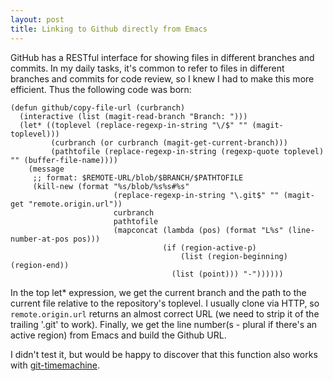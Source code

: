 ```yaml
---
layout: post
title: Linking to Github directly from Emacs
---
```


GitHub has a RESTful interface for showing files in different branches and commits. In my daily tasks, it's common to refer to files in different branches and commits for code review, so I knew I had to make this more efficient. Thus the following code was born:

```elisp
(defun github/copy-file-url (curbranch)
  (interactive (list (magit-read-branch "Branch: ")))
  (let* ((toplevel (replace-regexp-in-string "\/$" "" (magit-toplevel)))
         (curbranch (or curbranch (magit-get-current-branch)))
         (pathtofile (replace-regexp-in-string (regexp-quote toplevel) "" (buffer-file-name))))
    (message
     ;; format: $REMOTE-URL/blob/$BRANCH/$PATHTOFILE
     (kill-new (format "%s/blob/%s%s#%s"
                       (replace-regexp-in-string "\.git$" "" (magit-get "remote.origin.url"))
                       curbranch
                       pathtofile
                       (mapconcat (lambda (pos) (format "L%s" (line-number-at-pos pos)))
                                  (if (region-active-p)
                                      (list (region-beginning) (region-end))
                                    (list (point))) "-"))))))
```

In the top let* expression, we get the current branch and the path to the current file relative to the repository's toplevel. I usually clone via HTTP, so ```remote.origin.url``` returns an almost correct URL (we need to strip it of the trailing '.git' to work). Finally, we get the line number(s - plural if there's an active region) from Emacs and build the Github URL.

I didn't test it, but would be happy to discover that this function also works with [git-timemachine](https://github.com/pidu/git-timemachine).
